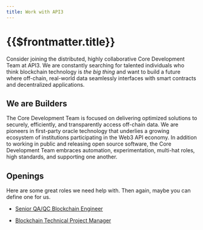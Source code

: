 ```yaml
---
title: Work with API3
---
```


# {{$frontmatter.title}}

Consider joining the distributed, highly collaborative Core Development Team at
API3. We are constantly searching for talented individuals who think blockchain
technology is _the big thing_ and want to build a future where off-chain,
real-world data seamlessly interfaces with smart contracts and decentralized
applications.

## We are Builders

The Core Development Team is focused on delivering optimized solutions to
securely, efficiently, and transparently access off-chain data. We are pioneers
in first-party oracle technology that underlies a growing ecosystem of
institutions participating in the Web3 API economy. In addition to working in
public and releasing open source software, the Core Development Team embraces
automation, experimentation, multi-hat roles, high standards, and supporting one
another.

## Openings

<!-- prettier-ignore-->
Here are some great roles we need help with. Then again, maybe you can define one for us. <EmailAddress/>

- [Senior QA/QC Blockchain Engineer](https://weworkremotely.com/remote-jobs/api3-senior-qa-qc-blockchain-engineer)

- [Blockchain Technical Project Manager](https://weworkremotely.com/remote-jobs/api3-blockchain-technical-project-manager)
